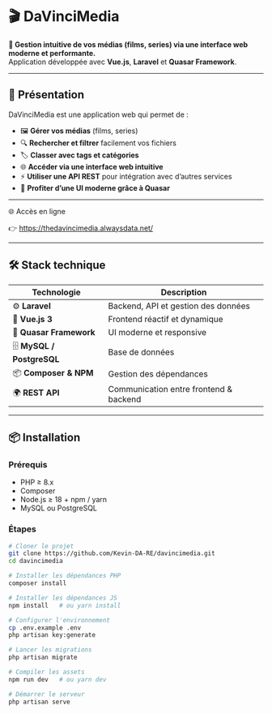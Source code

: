 # 🎬 DaVinciMedia  

**📂 Gestion intuitive de vos médias (films, series) via une interface web moderne et performante.**  
Application développée avec **Vue.js**, **Laravel** et **Quasar Framework**.  

---

## 🚀 Présentation  

DaVinciMedia est une application web qui permet de :  

- 🖼️ **Gérer vos médias** (films, series)  
- 🔍 **Rechercher et filtrer** facilement vos fichiers  
- 🏷️ **Classer avec tags et catégories**  
- 🌐 **Accéder via une interface web intuitive**  
- ⚡ **Utiliser une API REST** pour intégration avec d’autres services  
- 🎨 **Profiter d’une UI moderne grâce à Quasar**  

---

🌐 Accès en ligne

👉 https://thedavincimedia.alwaysdata.net/

---

## 🛠️ Stack technique  

| Technologie | Description |
|-------------|-------------|
| ⚙️ **Laravel** | Backend, API et gestion des données |
| 🎨 **Vue.js 3** | Frontend réactif et dynamique |
| 💎 **Quasar Framework** | UI moderne et responsive |
| 🗄️ **MySQL / PostgreSQL** | Base de données |
| 📦 **Composer & NPM** | Gestion des dépendances |
| 🌍 **REST API** | Communication entre frontend & backend |

---

## 📦 Installation  

### Prérequis  
- PHP ≥ 8.x  
- Composer  
- Node.js ≥ 18 + npm / yarn  
- MySQL ou PostgreSQL  

### Étapes  

```bash
# Cloner le projet
git clone https://github.com/Kevin-DA-RE/davincimedia.git
cd davincimedia

# Installer les dépendances PHP
composer install

# Installer les dépendances JS
npm install   # ou yarn install

# Configurer l'environnement
cp .env.example .env
php artisan key:generate

# Lancer les migrations
php artisan migrate

# Compiler les assets
npm run dev   # ou yarn dev

# Démarrer le serveur
php artisan serve
